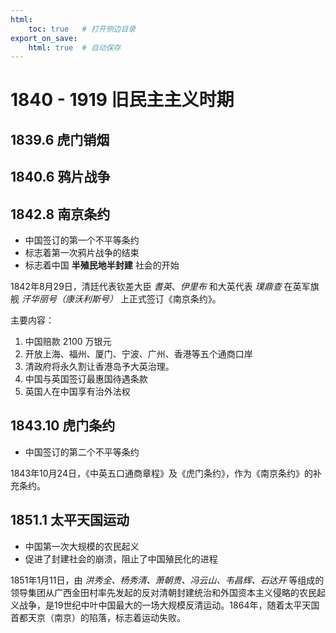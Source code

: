 ```yaml
---
html:
    toc: true   # 打开侧边目录
export_on_save:
    html: true  # 自动保存
---
```


# 1840 - 1919 旧民主主义时期

## 1839.6 虎门销烟

## 1840.6 鸦片战争

## 1842.8 南京条约

* 中国签订的第一个不平等条约
* 标志着第一次鸦片战争的结束
* 标志着中国 **半殖民地半封建** 社会的开始

1842年8月29日，清廷代表钦差大臣 *耆英*、*伊里布* 和大英代表 *璞鼎查* 在英军旗舰 *汗华丽号（康沃利斯号）* 上正式签订《南京条约》。

主要内容：
1. 中国赔款 2100 万银元
2. 开放上海、福州、厦门、宁波、广州、香港等五个通商口岸
3. 清政府将永久割让香港岛予大英治理。
4. 中国与英国签订最惠国待遇条款
5. 英国人在中国享有治外法权


## 1843.10 虎门条约

* 中国签订的第二个不平等条约

1843年10月24日，《中英五口通商章程》及《虎门条约》，作为《南京条约》的补充条约。

## 1851.1 太平天国运动

* 中国第一次大规模的农民起义
* 促进了封建社会的崩溃，阻止了中国殖民化的进程

1851年1月11日，由 *洪秀全、杨秀清、萧朝贵、冯云山、韦昌辉、石达开* 等组成的领导集团从广西金田村率先发起的反对清朝封建统治和外国资本主义侵略的农民起义战争，是19世纪中叶中国最大的一场大规模反清运动。1864年，随着太平天国首都天京（南京）的陷落，标志着运动失败。